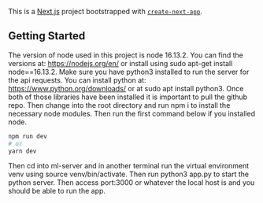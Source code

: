 This is a [Next.js](https://nextjs.org/) project bootstrapped with [`create-next-app`](https://github.com/vercel/next.js/tree/canary/packages/create-next-app).

## Getting Started

The version of node used in this project is node 16.13.2. You can find the versions at: https://nodejs.org/en/ or install using sudo apt-get install node==16.13.2. Make sure you have python3 installed to run the server for the api requests. You can install python at: https://www.python.org/downloads/ or at sudo apt install python3. Once both of those libraries have been installed it is important to pull the github repo. Then change into the root directory and run npm i to install the necessary node modules. Then run the first command below if you installed node.

```bash
npm run dev
# or
yarn dev
```
 Then cd into ml-server and in another terminal run the virtual environment venv using source venv/bin/activate. Then run python3 app.py to start the python server. Then access port:3000 or whatever the local host is and you should be able to run the app.
